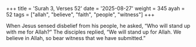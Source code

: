 +++
title = 'Surah 3, Verses 52'
date = '2025-08-27'
weight = 345
ayah = 52
tags = ["allah", "believe", "faith", "people", "witness"]
+++

When Jesus sensed disbelief from his people, he asked, “Who will stand up with me for Allah?” The disciples replied, “We will stand up for Allah. We believe in Allah, so bear witness that we have submitted.”